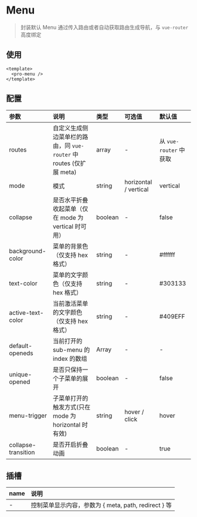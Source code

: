 # Menu

> 封装默认 Menu 通过传入路由或者自动获取路由生成导航，与 `vue-router` 高度绑定

## 使用

```vue
<template>
  <pro-menu />
</template>
```

## 配置

| 参数                | 说明                                                                | 类型    | 可选值                | 默认值                 |
| :------------------ | :------------------------------------------------------------------ | :------ | :-------------------- | :--------------------- |
| routes              | 自定义生成侧边菜单栏的路由，同 `vue-router` 中 routes (仅扩展 meta) | array   | -                     | 从 `vue-router` 中获取 |
| mode                | 模式                                                                | string  | horizontal / vertical | vertical               |
| collapse            | 是否水平折叠收起菜单（仅在 mode 为 vertical 时可用）                | boolean | -                     | false                  |
| background-color    | 菜单的背景色（仅支持 hex 格式）                                     | string  | -                     | #ffffff                |
| text-color          | 菜单的文字颜色（仅支持 hex 格式）                                   | string  | -                     | #303133                |
| active-text-color   | 当前激活菜单的文字颜色（仅支持 hex 格式）                           | string  | -                     | #409EFF                |
| default-openeds     | 当前打开的 sub-menu 的 index 的数组                                 | Array   | -                     | -                      |
| unique-opened       | 是否只保持一个子菜单的展开                                          | boolean | -                     | false                  |
| menu-trigger        | 子菜单打开的触发方式(只在 mode 为 horizontal 时有效)                | string  | hover / click         | hover                  |
| collapse-transition | 是否开启折叠动画                                                    | boolean | -                     | true                   |

## 插槽

| name | 说明                                                 |
| :--- | :--------------------------------------------------- |
| -    | 控制菜单显示内容，参数为 { meta, path, redirect } 等 |
